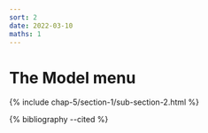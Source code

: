 ```yaml
---
sort: 2
date: 2022-03-10
maths: 1
---
```


# The Model menu

{% include chap-5/section-1/sub-section-2.html %}

{% bibliography --cited %}

